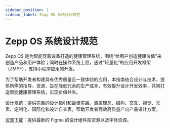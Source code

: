 ```yaml
---
sidebar_position: 1
sidebar_label: Zepp OS 系统设计规范
---
```


# Zepp OS 系统设计规范

Zepp OS 是为智能穿戴设备打造的健康管理系统，围绕“给用户创造健康价值”来创造产品和用户体验；同时在操作系统上层，通过“轻量化”的应用开发框架（ZMPF），支持小程序应用的开发。

为了帮助开发者构建具有优秀质量且一致体验的应用，本指南结合设计与技术，提供所需的指导、资源，旨在降低冗余的生产成本，有效提升设计开发效率，共同打造智能健康管理系统，实现价值共生。

设计规范：提供完善的设计指引和最佳实践，涵盖理念、结构、交互、视觉、元素、定制化、国际化和设计自查表，帮助开发者高效高质量产出产品设计方案。

[资源下载](../designs/download.md)：提供最新的 Figma 的设计组件库资源以及字体资源。
